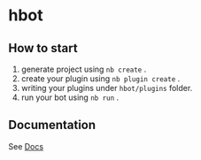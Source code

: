 # hbot

## How to start

1. generate project using `nb create` .
2. create your plugin using `nb plugin create` .
3. writing your plugins under `hbot/plugins` folder.
4. run your bot using `nb run` .

## Documentation

See [Docs](https://v2.nonebot.dev/)
